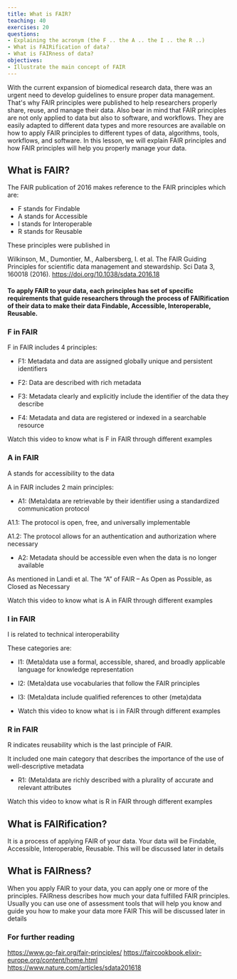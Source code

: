 ```yaml
---
title: What is FAIR?
teaching: 40
exercises: 20
questions:
- Explaining the acronym (the F .. the A .. the I .. the R ..)
- What is FAIRification of data?
- What is FAIRness of data?
objectives:
- Illustrate the main concept of FAIR
---
```



With the current expansion of biomedical research data, there was an urgent need to develop guidelines to ensure proper data management. That's why FAIR principles were published to help researchers properly share, reuse, and manage their data. 
Also bear in mind that FAIR principles are not only applied to data but also to software, and workflows. They are easily adapted to different data types and more resources are available on how to apply FAIR principles to different types of data, algorithms, tools, workflows, and software. 
In this lesson, we will explain FAIR principles and how FAIR principles will help you properly manage your data.



## What is FAIR?
The FAIR publication of 2016 makes reference to the FAIR principles which are:
- F stands for Findable 
- A stands for Accessible 
- I stands for Interoperable 
- R stands for Reusable 

These principles were published in 

Wilkinson, M., Dumontier, M., Aalbersberg, I. et al. The FAIR Guiding Principles for scientific data management and stewardship. Sci Data 3, 160018 (2016). https://doi.org/10.1038/sdata.2016.18

#### To apply FAIR to your data, each principles has set of specific requirements that guide researchers through the process of FAIRification of their data to make their data Findable, Accessible, Interoperable, Reusable.

### F in FAIR 
F in FAIR includes 4 principles:

- F1: Metadata and data are assigned globally unique and persistent identifiers

- F2: Data are described with rich metadata

- F3: Metadata clearly and explicitly include the identifier of the data they describe

- F4: Metadata and data are registered or indexed in a searchable resource

Watch this video to know what is F in FAIR through different examples


### A in FAIR
A stands for accessibility to the data

A in FAIR includes 2 main principles:

- A1: (Meta)data are retrievable by their identifier using a standardized communication protocol

A1.1: The protocol is open, free, and universally implementable

A1.2: The protocol allows for an authentication and authorization where necessary

- A2: Metadata should be accessible even when the data is no longer available

As mentioned in Landi et al. The “A” of FAIR – As Open as Possible, as Closed as Necessary 

Watch this video to know what is A in FAIR through different examples

### I in FAIR
I is related to technical interoperability 

These categories are: 

-	I1: (Meta)data use a formal, accessible, shared, and broadly applicable language for knowledge representation

-	I2: (Meta)data use vocabularies that follow the FAIR principles

-	I3: (Meta)data include qualified references to other (meta)data

-	Watch this video to know what is i in FAIR through different examples

### R in FAIR
R indicates reusability which is the last principle of FAIR. 

It included one main category that describes the importance of the use of well-descriptive metadata

- R1: (Meta)data are richly described with a plurality of accurate and relevant attributes

Watch this video to know what is R in FAIR through different examples

## What is FAIRification?
It is a process of applying FAIR of your data. Your data will be Findable, Accessible, Interoperable, Reusable.
This will be discussed later in details 

## What is FAIRness?
When you apply FAIR to your data, you can apply one or more of the principles. FAIRness describes how much your data fulfilled FAIR principles.
Usually you can use one of assessment tools that will help you know and guide you how to make your data more FAIR
This will be discussed later in details

### For further reading
https://www.go-fair.org/fair-principles/
https://faircookbook.elixir-europe.org/content/home.html
https://www.nature.com/articles/sdata201618




